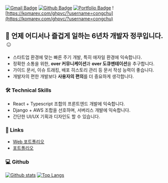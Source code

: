 [![Gmail Badge](https://img.shields.io/badge/-cookie00421@gmail.com-c14438?style=flat&logo=Gmail&logoColor=white&link=mailto:cookie00421@gmail.com)](mailto:cookie00421@gmail.com) [![Github Badge](https://img.shields.io/badge/-congchu-grey?style=flat&logo=github&logoColor=white&link=https://github.com/congchu/)](https://www.github.com/congchu/) [![Portfolio Badge](https://img.shields.io/badge/portfolio-web-blue?style=flat&link=https://congchu.github.io/portfolio-template-2/)](https://congchu.github.io/portfolio-template-2/) 
![https://komarev.com/ghpvc/?username=congchu](https://komarev.com/ghpvc/?username=congchu)

## 👋 언제 어디서나 즐겁게 일하는 6년차 개발자 정쿠입니다. ☺️

- 스타트업 환경에 맞는 빠른 주기 개발, 특히 애자일 환경에 익숙합니다.
- 정확한 소통을 위한, **over 커뮤니케이션**과 **over 도큐멘테이션**을 추구합니다.
- 가이드 문서, 이슈 트래킹, 배포 히스토리 관리 등 문서 작성 능력이 좋습니다.
- 개발자의 편한 개발보다 **사용자의 편의**를 더 중요하게 생각합니다.

### 🛠 Technical Skills

- React + Typescript 조합의 프론트엔드 개발에 익숙합니다.
- Django + AWS 조합을 선호하며, 서버리스 개발에 익숙합니다.
- 간단한 UI/UX 기획과 디자인도 할 수 있습니다.

### 🔗 Links
- [Web 포트폴리오](https://congchu.github.io/portfolio-template-2/)
- [포트폴리오 ](https://www.notion.so/FullStack-Programmer-12a087212d21471abfce21cb3c347298)


### 💻 Github


[![Github stats](https://github-readme-stats.vercel.app/api?username=congchu&show_icons=true&include_all_commits=true)](https://github.com/congchu/github-readme-stats)
[![Top Langs](https://github-readme-stats.vercel.app/api/top-langs/?username=congchu&layout=compact)](https://github.com/congchu/github-readme-stats)
